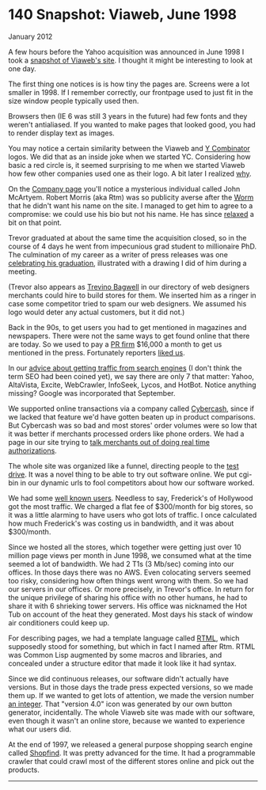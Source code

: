 # 140 Snapshot: Viaweb, June 1998


  
 
  
 January 2012   
  
 A few hours before the Yahoo acquisition was announced in June 1998 I took a [snapshot of Viaweb's site](http://ycombinator.com/viaweb). I thought it might be interesting to look at one day.   
  
 The first thing one notices is is how tiny the pages are. Screens were a lot smaller in 1998. If I remember correctly, our frontpage used to just fit in the size window people typically used then.   
  
 Browsers then (IE 6 was still 3 years in the future) had few fonts and they weren't antialiased. If you wanted to make pages that looked good, you had to render display text as images.   
  
 You may notice a certain similarity between the Viaweb and [Y Combinator](http://ycombinator.com) logos. We did that as an inside joke when we started YC. Considering how basic a red circle is, it seemed surprising to me when we started Viaweb how few other companies used one as their logo. A bit later I realized [why](zero.html).   
  
 On the [Company page](http://www.ycombinator.com/viaweb/com.html) you'll notice a mysterious individual called John McArtyem. Robert Morris (aka Rtm) was so publicity averse after the [Worm](http://en.wikipedia.org/wiki/Morris_worm) that he didn't want his name on the site. I managed to get him to agree to a compromise: we could use his bio but not his name. He has since [relaxed](http://ycombinator.com/people.html) a bit on that point.   
  
 Trevor graduated at about the same time the acquisition closed, so in the course of 4 days he went from impecunious grad student to millionaire PhD. The culmination of my career as a writer of press releases was one [celebrating his graduation](http://ycombinator.com/viaweb/trevor.html), illustrated with a drawing I did of him during a meeting.   
  
 (Trevor also appears as [Trevino Bagwell](http://ycombinator.com/viaweb/tlbwebdesign.html) in our directory of web designers merchants could hire to build stores for them. We inserted him as a ringer in case some competitor tried to spam our web designers. We assumed his logo would deter any actual customers, but it did not.)   
  
 Back in the 90s, to get users you had to get mentioned in magazines and newspapers. There were not the same ways to get found online that there are today. So we used to pay a [PR firm](submarine.html) $16,000 a month to get us mentioned in the press. Fortunately reporters [liked us](http://ycombinator.com/viaweb/presquot.html).   
  
 In our [advice about getting traffic from search engines](http://ycombinator.com/viaweb/se.html) (I don't think the term SEO had been coined yet), we say there are only 7 that matter: Yahoo, AltaVista, Excite, WebCrawler, InfoSeek, Lycos, and HotBot. Notice anything missing? Google was incorporated that September.   
  
 We supported online transactions via a company called [Cybercash](http://en.wikipedia.org/wiki/CyberCash,_Inc.), since if we lacked that feature we'd have gotten beaten up in product comparisons. But Cybercash was so bad and most stores' order volumes were so low that it was better if merchants processed orders like phone orders. We had a page in our site trying to [talk merchants out of doing real time authorizations](http://www.ycombinator.com/viaweb/cybercash.html).   
  
 The whole site was organized like a funnel, directing people to the [test drive](http://ycombinator.com/viaweb/tesdriv.html). It was a novel thing to be able to try out software online. We put cgi-bin in our dynamic urls to fool competitors about how our software worked.   
  
 We had some [well known users](http://ycombinator.com/viaweb/us.html). Needless to say, Frederick's of Hollywood got the most traffic. We charged a flat fee of $300/month for big stores, so it was a little alarming to have users who got lots of traffic. I once calculated how much Frederick's was costing us in bandwidth, and it was about $300/month.   
  
 Since we hosted all the stores, which together were getting just over 10 million page views per month in June 1998, we consumed what at the time seemed a lot of bandwidth. We had 2 T1s (3 Mb/sec) coming into our offices. In those days there was no AWS. Even colocating servers seemed too risky, considering how often things went wrong with them. So we had our servers in our offices. Or more precisely, in Trevor's office. In return for the unique privilege of sharing his office with no other humans, he had to share it with 6 shrieking tower servers. His office was nicknamed the Hot Tub on account of the heat they generated. Most days his stack of window air conditioners could keep up.   
  
 For describing pages, we had a template language called [RTML](http://ycombinator.com/viaweb/rtml.html), which supposedly stood for something, but which in fact I named after Rtm. RTML was Common Lisp augmented by some macros and libraries, and concealed under a structure editor that made it look like it had syntax.   
  
 Since we did continuous releases, our software didn't actually have versions. But in those days the trade press expected versions, so we made them up. If we wanted to get lots of attention, we made the version number [an integer](http://www.ycombinator.com/viaweb/rel4.html). That "version 4.0" icon was generated by our own button generator, incidentally. The whole Viaweb site was made with our software, even though it wasn't an online store, because we wanted to experience what our users did.   
  
 At the end of 1997, we released a general purpose shopping search engine called [Shopfind](http://ycombinator.com/viaweb/shoprel.html). It was pretty advanced for the time. It had a programmable crawler that could crawl most of the different stores online and pick out the products.   
  
 
  
 
  
 
  
 

 
* * *
 

 

